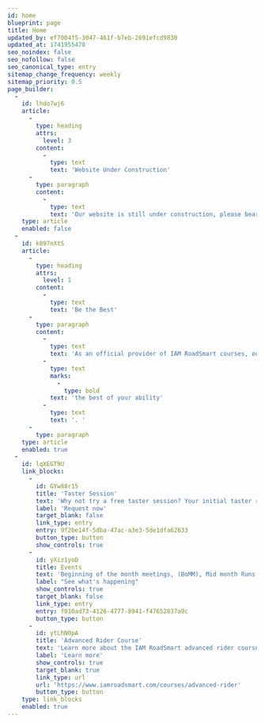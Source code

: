 ```yaml
---
id: home
blueprint: page
title: Home
updated_by: ef7004f5-3047-461f-b7eb-2691efcd9830
updated_at: 1741955470
seo_noindex: false
seo_nofollow: false
seo_canonical_type: entry
sitemap_change_frequency: weekly
sitemap_priority: 0.5
page_builder:
  -
    id: lhdo7wj6
    article:
      -
        type: heading
        attrs:
          level: 3
        content:
          -
            type: text
            text: 'Website Under Construction'
      -
        type: paragraph
        content:
          -
            type: text
            text: 'Our website is still under construction, please bear with us, thanks!'
    type: article
    enabled: false
  -
    id: k897nXtS
    article:
      -
        type: heading
        attrs:
          level: 1
        content:
          -
            type: text
            text: 'Be the Best'
      -
        type: paragraph
        content:
          -
            type: text
            text: 'As an official provider of IAM RoadSmart courses, our aim is to develop your riding skills to be '
          -
            type: text
            marks:
              -
                type: bold
            text: 'the best of your ability'
          -
            type: text
            text: '. '
      -
        type: paragraph
    type: article
    enabled: true
  -
    id: lqXEGT9U
    link_blocks:
      -
        id: GYw88r15
        title: 'Taster Session'
        text: 'Why not try a free taster session? Your initial taster riding assessment is free so that you can experience first hand what Advanced Riding is all about before making any commitment to join us.'
        label: 'Request now'
        target_blank: false
        link_type: entry
        entry: 9f2be14f-5dba-47ac-a3e3-5de1dfa62633
        button_type: button
        show_controls: true
      -
        id: yXiz1yoD
        title: Events
        text: 'Beginning of the month meetings, (BoMM), Mid month Runs (MMR), Rideouts, social events and more.'
        label: "See what's happening"
        show_controls: true
        target_blank: false
        link_type: entry
        entry: f810ad73-4126-4777-8941-f47652837a9c
        button_type: button
      -
        id: ytLhN0pA
        title: 'Advanced Rider Course'
        text: 'Learn more about the IAM RoadSmart advanced rider course'
        label: 'Learn more'
        show_controls: true
        target_blank: true
        link_type: url
        url: 'https://www.iamroadsmart.com/courses/advanced-rider'
        button_type: button
    type: link_blocks
    enabled: true
---
```


